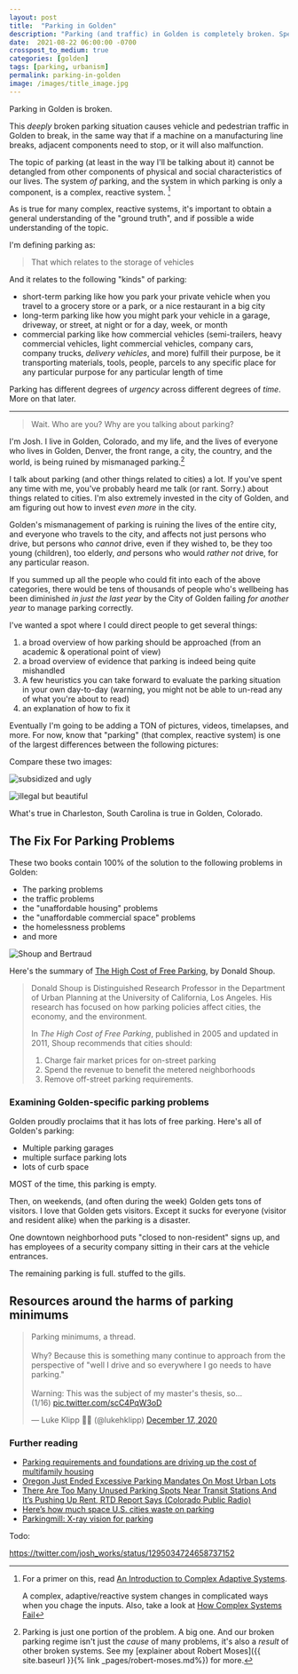 ```yaml
---
layout: post
title:  "Parking in Golden"
description: "Parking (and traffic) in Golden is completely broken. Specific people are responsible. In this post, I'll explain why it's broken, who's responsible for breaking it, and who's responsible to fix it."
date:  2021-08-22 06:00:00 -0700
crosspost_to_medium: true
categories: [golden]
tags: [parking, urbanism]
permalink: parking-in-golden
image: /images/title_image.jpg
---
```


Parking in Golden is broken. 

This _deeply_ broken parking situation causes vehicle and pedestrian traffic in Golden to break, in the same way that if a machine on a manufacturing line breaks, adjacent components need to stop, or it will also malfunction.

The topic of parking (at least in the way I'll be talking about it) cannot be detangled from other components of physical and social characteristics of our lives. The system _of_ parking, and the system in which parking is only a component, is a complex, reactive system. [^complex-reactive-situation]

As is true for many complex, reactive systems, it's important to obtain a general understanding of the "ground truth", and if possible a wide understanding of the topic. 

[^complex-reactive-situation]: For a primer on this, read [An Introduction to Complex Adaptive Systems](https://fs.blog/2014/04/mental-model-complex-adaptive-systems/). 

      A complex, adaptive/reactive system changes in complicated ways when you chage the inputs. Also, take a look at [How Complex Systems Fail](https://how.complexsystems.fail/)

I'm defining parking as:

> That which relates to the storage of vehicles

And it relates to the following "kinds" of parking:

- short-term parking like how you park your private vehicle when you travel to a grocery store or a park, or a nice restaurant in a big city
- long-term parking like how you might park your vehicle in a garage, driveway, or street, at night or for a day, week, or month
- commercial parking like how commercial vehicles (semi-trailers, heavy commercial vehicles, light commercial vehicles, company cars, company trucks, _delivery vehicles_, and more) fulfill their purpose, be it transporting materials, tools, people, parcels to any specific place for any particular purpose for any particular length of time

Parking has different degrees of _urgency_ across different degrees of _time_. More on that later.

-------------------

> Wait. Who are you? Why are you talking about parking? 

I'm Josh. I live in Golden, Colorado, and my life, and the lives of everyone who lives in Golden, Denver, the front range, a city, the country, and the world, is being ruined by mismanaged parking.[^more-than-just-parking]

[^more-than-just-parking]: Parking is just one portion of the problem. A big one. And our broken parking regime isn't just the _cause_ of many problems, it's also a _result_ of other broken systems. See my [explainer about Robert Moses]({{ site.baseurl }}{% link _pages/robert-moses.md%}) for more.

I talk about parking (and other things related to cities) a lot. If you've spent any time with me, you've probably heard me talk (or rant. Sorry.) about things related to cities. I'm also extremely invested in the city of Golden, and am figuring out how to invest _even more_ in the city. 

Golden's mismanagement of parking is ruining the lives of the entire city, and everyone who travels to the city, and affects not just persons who drive, but persons who _cannot_ drive, even if they wished to, be they too young (children), too elderly, _and_ persons who would _rather not_ drive, for any particular reason. 

If you summed up all the people who could fit into each of the above categories, there would be tens of thousands of people who's wellbeing has been diminished _in just the last year_ by the City of Golden failing _for another year_ to manage parking correctly. 

I've wanted a spot where I could direct people to get several things:

1. a broad overview of how parking should be approached (from an academic & operational point of view)
2. a broad overview of evidence that parking is indeed being quite mishandled
3. A few heuristics you can take forward to evaluate the parking situation in your own day-to-day (warning, you might not be able to un-read any of what you're about to read)
4. an explanation of how to fix it

Eventually I'm going to be adding a TON of pictures, videos, timelapses, and more. For now, know that "parking" (that complex, reactive system) is one of the largest differences between the following pictures:

Compare these two images:

![subsidized and ugly](/images_2020/subsidized.jpeg)

![illegal but beautiful](/images_2020/illegal.jpg)

What's true in Charleston, South Carolina is true in Golden, Colorado. 

<!--more-->


## The Fix For Parking Problems

These two books contain 100% of the solution to the following problems in Golden:

- The parking problems
- the traffic problems
- the "unaffordable housing" problems
- the "unaffordable commercial space" problems
- the homelessness problems
- and more

![Shoup and Bertraud](images/shoup-and-bertaud.jpg)

Here's the summary of [The High Cost of Free Parking](https://www.amazon.com/High-Cost-Free-Parking-Updated/dp/193236496X), by Donald Shoup.

> Donald Shoup is Distinguished Research Professor in the Department of Urban Planning at the University of California, Los Angeles. His research has focused on how parking policies affect cities, the economy, and the environment. 
> 
> In _The High Cost of Free Parking_, published in 2005 and updated in 2011, Shoup recommends that cities should:
>
> 1. Charge fair market prices for on-street parking
> 2. Spend the revenue to benefit the metered neighborhoods
> 3. Remove off-street parking requirements. 

### Examining Golden-specific parking problems

Golden proudly proclaims that it has lots of free parking. Here's all of Golden's parking:

- Multiple parking garages
- multiple surface parking lots
- lots of curb space

MOST of the time, this parking is empty. 

Then, on weekends, (and often during the week) Golden gets tons of visitors. I love that Golden gets visitors. Except it sucks for everyone (visitor and resident alike) when the parking is a disaster.

One downtown neighborhood puts "closed to non-resident" signs up, and has employees of a security company sitting in their cars at the vehicle entrances. 

The remaining parking is full. stuffed to the gills. 



## Resources around the harms of parking minimums

<blockquote class="twitter-tweet"><p lang="en" dir="ltr">Parking minimums, a thread.<br><br>Why? Because this is something many continue to approach from the perspective of &quot;well I drive and so everywhere I go needs to have parking.&quot;<br><br>Warning: This was the subject of my master&#39;s thesis, so...<br>(1/16) <a href="https://t.co/scC4PqW3oD">pic.twitter.com/scC4PqW3oD</a></p>&mdash; Luke Klipp 🏳️‍🌈 (@lukehklipp) <a href="https://twitter.com/lukehklipp/status/1339385302729691136?ref_src=twsrc%5Etfw">December 17, 2020</a></blockquote> <script async src="https://platform.twitter.com/widgets.js" charset="utf-8"></script> 





### Further reading

- [Parking requirements and foundations are driving up the cost of multifamily housing](https://www.brookings.edu/research/parking-requirements-and-foundations-are-driving-up-the-cost-of-multifamily-housing/)
- [Oregon Just Ended Excessive Parking Mandates On Most Urban Lots](https://www.sightline.org/2020/12/14/oregon-big-parking-reform/)
- [There Are Too Many Unused Parking Spots Near Transit Stations And It’s Pushing Up Rent, RTD Report Says (Colorado Public Radio)](https://www.cpr.org/2020/12/17/there-are-too-many-unused-parking-spots-near-transit-stations-and-its-pushing-up-rent-rtd-report-says/)
- [Here’s how much space U.S. cities waste on parking](https://www.fastcompany.com/90202222/heres-how-much-space-u-s-cities-waste-on-parking)
- [Parkingmill: X-ray vision for parking](https://parkingmill.com/)


Todo:

https://twitter.com/josh_works/status/1295034724658737152


